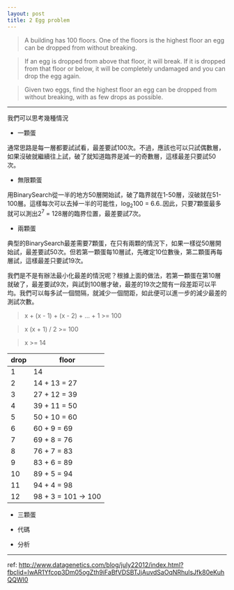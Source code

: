 ```yaml
---
layout: post
title: 2 Egg problem
---
```


> A building has 100 floors. One of the floors is the highest floor an egg can be dropped from without breaking.

> If an egg is dropped from above that floor, it will break. If it is dropped from that floor or below, it will be completely undamaged and you can drop the egg again.

> Given two eggs, find the highest floor an egg can be dropped from without breaking, with as few drops as possible.

---

我們可以思考幾種情況

- 一顆蛋

通常思路是每一層都要試試看，最差要試100次。不過，應該也可以只試偶數層，如果沒破就繼續往上試，破了就知道臨界是減一的奇數層，這樣最差只要試50次。

- 無限顆蛋

用BinarySearch從一半的地方50層開始試，破了臨界就在1-50層，沒破就在51-100層。這樣每次可以去掉一半的可能性，log<sub>2</sub>100 = 6.6..因此，只要7顆蛋最多就可以測出2<sup>7</sup> = 128層的臨界位置，最差要試7次。

- 兩顆蛋

典型的BinarySearch最差需要7顆蛋，在只有兩顆的情況下，如果一樣從50層開始試，最差要試50次。但若第一顆蛋每10層試，先確定10位數後，第二顆蛋再每層試，這樣最差只要試19次。

我們是不是有辦法最小化最差的情況呢？根據上面的做法，若第一顆蛋在第10層就破了，最差要試9次，與試到100層才破，最差的19次之間有一段差距可以平均。我們可以每多試一個間隔，就減少一個間距，如此便可以進一步的減少最差的測試次數。

> x + (x - 1) + (x - 2) + ... + 1 >= 100

> x (x + 1) / 2 >= 100

> x >= 14

drop | floor
-----|------
1    | 14
2    | 14 + 13 = 27
3    | 27 + 12 = 39
4    | 39 + 11 = 50
5    | 50 + 10 = 60
6    | 60 + 9 = 69
7    | 69 + 8 = 76
8    | 76 + 7 = 83
9    | 83 + 6 = 89
10   | 89 + 5 = 94
11   | 94 + 4 = 98 
12   | 98 + 3 = 101 -> 100

- 三顆蛋

- 代碼

- 分析

---

ref:
<http://www.datagenetics.com/blog/july22012/index.html?fbclid=IwAR1Yfcop3Dm05ogZth9iFaBfVDSBTJjAuvdSaOqNRhulsJfk80eKuhQQWI0>
